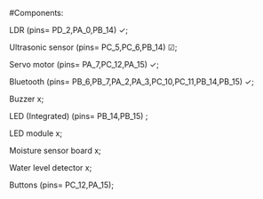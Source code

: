 #Components: 

LDR                      (pins= PD_2,PA_0,PB_14)                              ✓;

Ultrasonic sensor        (pins= PC_5,PC_6,PB_14)                              ☑;

Servo motor              (pins= PA_7,PC_12,PA_15)                             ✓;

Bluetooth                (pins= PB_6,PB_7,PA_2,PA_3,PC_10,PC_11,PB_14,PB_15)  ✓;

Buzzer                                                                        x;

LED (Integrated)         (pins= PB_14,PB_15)  ;

LED module                                                                    x;

Moisture sensor board                                                         x;

Water level detector                                                          x;

Buttons                  (pins= PC_12,PA_15);

